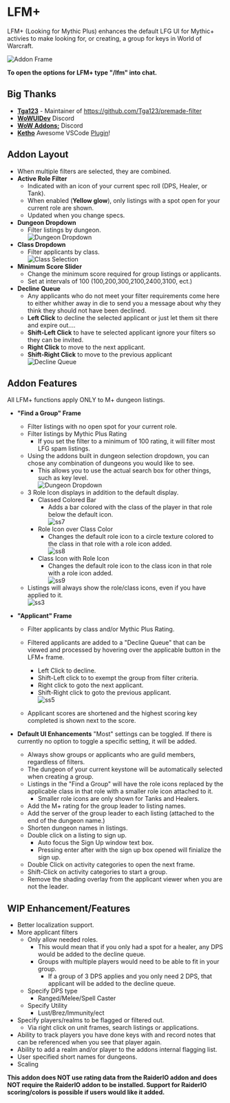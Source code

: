 # LFM+

LFM+ (Looking for Mythic Plus) enhances the default LFG UI for Mythic+ activies to make looking for, or creating, a group for keys in World of Warcraft.  

![](https://raw.githubusercontent.com/ChrisKader/LFMPlus/main/screenshots/3.png?raw=true "Addon Frame")  

**To open the options for LFM+ type "/lfm" into chat.**  

## Big Thanks
  * **[Tga123](https://github.com/Tga123/)** - Maintainer of https://github.com/Tga123/premade-filter  
  * **[WoWUIDev](https://discord.gg/t4YwvPDU)** Discord  
  * **[WoW Addons;](https://discord.gg/PztpxeAa)** Discord  
  * **[Ketho](https://github.com/Ketho)** Awesome VSCode [Plugin](https://github.com/Ketho/vscode-wow-api)!
## Addon Layout
* When multiple filters are selected, they are combined.  
* **Active Role Filter**  
    * Indicated with an icon of your current spec roll (DPS, Healer, or Tank).  
    * When enabled (**Yellow glow**), only listings with a spot open for your current role are shown.  
    * Updated when you change specs.  
* **Dungeon Dropdown**
    * Filter listings by dungeon.  
    ![](https://raw.githubusercontent.com/ChrisKader/LFMPlus/main/screenshots/2.png?raw=true "Dungeon Dropdown")  
* **Class Dropdown**
    * Filter applicants by class.  
    ![](https://raw.githubusercontent.com/ChrisKader/LFMPlus/main/screenshots/6.png?raw=true "Class Selection")  
* **Minimum Score Slider**
    * Change the minimum score required for group listings or applicants.  
    * Set at intervals of 100 (100,200,300,2100,2400,3100, ect.)  
* **Decline Queue**
    * Any applicants who do not meet your filter requirements come here to either whither away in die to send you a message about why they think they should not have been declined.  
    * **Left Click** to decline the selected applicant or just let them sit there and expire out....  
    * **Shift-Left Click** to have te selected applicant ignore your filters so they can be invited.
    * **Right Click** to move to the next applicant.  
    * **Shift-Right Click** to move to the previous applicant  
    ![](https://raw.githubusercontent.com/ChrisKader/LFMPlus/main/screenshots/5.png?raw=true "Decline Queue")  

## Addon Features
All LFM+ functions apply ONLY to M+ dungeon listings.  
* **"Find a Group" Frame**
    * Filter listings with no open spot for your current role.  
    * Filter listings by Mythic Plus Rating  
        * If you set the filter to a minimum of 100 rating, it will filter most LFG spam listings.
    * Using the addons built in dungeon selection dropdown, you can chose any combination of dungeons you would like to see.
        * This allows you to use the actual search box for other things, such as key level.  
        ![](https://raw.githubusercontent.com/ChrisKader/LFMPlus/main/screenshots/2.png?raw=true "Dungeon Dropdown")  
    * 3 Role Icon displays in addition to the default display.  
        * Classed Colored Bar  
            * Adds a bar colored with the class of the player in that role below the default icon.  
            ![ss7](https://raw.githubusercontent.com/ChrisKader/LFMPlus/main/screenshots/7.png?raw=true "Class Colored Bar")  
        * Role Icon over Class Color
            * Changes the default role icon to a circle texture colored to the class in that role with a role icon added.  
            ![ss8](https://raw.githubusercontent.com/ChrisKader/LFMPlus/main/screenshots/8.png?raw=true "Role Icon over Class Color")  
        * Class Icon with Role Icon
            * Changes the default role icon to the class icon in that role with a role icon added.  
            ![ss9](https://raw.githubusercontent.com/ChrisKader/LFMPlus/main/screenshots/9.png?raw=true "Class Icon with Role Icon")  
    * Listings will always show the role/class icons, even if you have applied to it.  
    ![ss3](https://raw.githubusercontent.com/ChrisKader/LFMPlus/main/screenshots/10.png?raw=true "Listing Enhancements")  
* **"Applicant" Frame**
    * Filter applicants by class and/or Mythic Plus Rating.
    * Filtered applicants are added to a "Decline Queue" that can be viewed and processed by hovering over the applicable button in the LFM+ frame.  
        * Left Click to decline.  
        * Shift-Left click to to exempt the group from filter criteria.  
        * Right click to goto the next applicant.  
        * Shift-Right click to goto the previous applicant.  
        ![ss5](https://raw.githubusercontent.com/ChrisKader/LFMPlus/master//screenshots/5.png?raw=true "Decline Queue")  

    * Applicant scores are shortened and the highest scoring key completed is shown next to the score.  

* **Default UI Enhancements**
    "Most" settings can be toggled. If there is currently no option to toggle a specific setting, it will be added.  
    * Always show groups or applicants who are guild members, regardless of filters.  
    * The dungeon of your current keystone will be automatically selected when creating a group.  
    * Listings in the "Find a Group" will have the role icons replaced by the applicable class in that role with a smaller role icon attached to it.  
        * Smaller role icons are only shown for Tanks and Healers.  
    * Add the M+ rating for the group leader to listing names.  
    * Add the server of the group leader to each listing (attached to the end of the dungeon name.)  
    * Shorten dungeon names in listings.  
    * Double click on a listing to sign up.  
        * Auto focus the Sign Up window text box.  
        * Pressing enter after with the sign up box opened will finialize the sign up.  
    * Double Click on activity categories to open the next frame.  
    * Shift-Click on activity categories to start a group.  
    * Remove the shading overlay from the applicant viewer when you are not the leader.  

## WIP Enhancement/Features
  * Better localization support.  
  * More applicant filters  
      * Only allow needed roles.  
          * This would mean that if you only had a spot for a healer, any DPS would be added to the decline queue.  
          * Groups with multiple players would need to be able to fit in your group.  
              * If a group of 3 DPS applies and you only need 2 DPS, that applicant will be added to the decline queue.  
      * Specify DPS type  
          * Ranged/Melee/Spell Caster  
      * Specify Utility  
          * Lust/Brez/Immunity/ect  
  * Specify players/realms to be flagged or filtered out.  
      * Via right click on unit frames, search listings or applications.  
  * Ability to track players you have done keys with and record notes that can be referenced when you see that player again.  
  * Ability to add a realm and/or player to the addons internal flagging list.  
  * User specified short names for dungeons.  
  * Scaling  

**This addon does NOT use rating data from the RaiderIO addon and does NOT require the RaiderIO addon to be installed. Support for RaiderIO scoring/colors is possible if users would like it added.**
